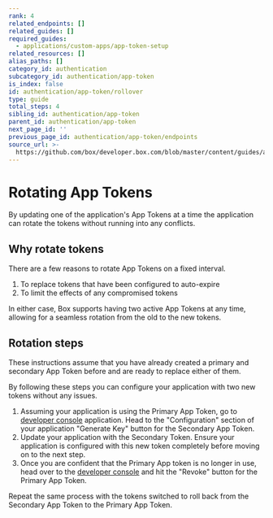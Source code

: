 ```yaml
---
rank: 4
related_endpoints: []
related_guides: []
required_guides:
  - applications/custom-apps/app-token-setup
related_resources: []
alias_paths: []
category_id: authentication
subcategory_id: authentication/app-token
is_index: false
id: authentication/app-token/rollover
type: guide
total_steps: 4
sibling_id: authentication/app-token
parent_id: authentication/app-token
next_page_id: ''
previous_page_id: authentication/app-token/endpoints
source_url: >-
  https://github.com/box/developer.box.com/blob/master/content/guides/authentication/app-token/rollover.md
---
```


# Rotating App Tokens

By updating one of the application's App Tokens at a time the application can
rotate the tokens without running into any conflicts.

## Why rotate tokens

There are a few reasons to rotate App Tokens on a fixed interval.

1. To replace tokens that have been configured to auto-expire
2. To limit the effects of any compromised tokens

In either case, Box supports having two active App Tokens at any time, allowing
for a seamless rotation from the old to the new tokens.

## Rotation steps

These instructions assume that you have already created a primary and secondary
App Token before and are ready to replace either of them.

By following these steps you can configure your application with two new tokens
without any issues.

1. Assuming your application is using the Primary App Token, go to [developer
console][console] application. Head to the "Configuration" section of your
application "Generate Key" button for the Secondary App Token.
2. Update your application with the Secondary Token. Ensure your application is
configured with this new token completely before moving on to the next step.
3. Once you are confident that the Primary App token is no longer in use, head
over to the  [developer console][console] and hit the "Revoke" button for the
Primary App Token.

<Message>

Repeat the same process with the tokens switched to roll back from the
Secondary App Token to the Primary App Token.

</Message>

[console]: https://app.box.com/developers/console
